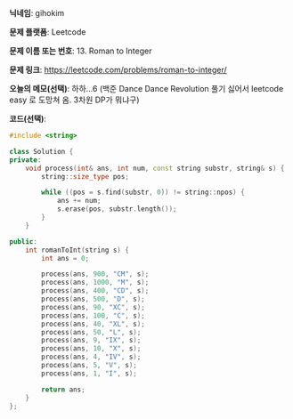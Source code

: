 **닉네임**: gihokim

**문제 플랫폼**: Leetcode

**문제 이름 또는 번호**: 13. Roman to Integer

**문제 링크**: https://leetcode.com/problems/roman-to-integer/

**오늘의 메모(선택)**: 하하...6 (백준 Dance Dance Revolution 풀기 싫어서 leetcode easy 로 도망쳐 옴. 3차원 DP가 뭐냐구)

**코드(선택)**:

```c++
#include <string>

class Solution {
private:
    void process(int& ans, int num, const string substr, string& s) {
        string::size_type pos;

        while ((pos = s.find(substr, 0)) != string::npos) {
            ans += num;
            s.erase(pos, substr.length());
        }
    }

public:
    int romanToInt(string s) {
        int ans = 0;

        process(ans, 900, "CM", s);
        process(ans, 1000, "M", s);
        process(ans, 400, "CD", s);
        process(ans, 500, "D", s);
        process(ans, 90, "XC", s);
        process(ans, 100, "C", s);
        process(ans, 40, "XL", s);
        process(ans, 50, "L", s);
        process(ans, 9, "IX", s);
        process(ans, 10, "X", s);
        process(ans, 4, "IV", s);
        process(ans, 5, "V", s);
        process(ans, 1, "I", s);

        return ans;
    }
};

```
